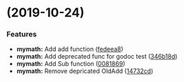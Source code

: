 #  (2019-10-24)


### Features

* **mymath:** Add add function ([fedeea8](https://github.com/mepaling/go-test/commit/fedeea8))
* **mymath:** Add deprecated func for godoc test ([346b18d](https://github.com/mepaling/go-test/commit/346b18d))
* **mymath:** Add Sub function ([0081869](https://github.com/mepaling/go-test/commit/0081869))
* **mymath:** Remove depricated OldAdd ([14732cd](https://github.com/mepaling/go-test/commit/14732cd))


